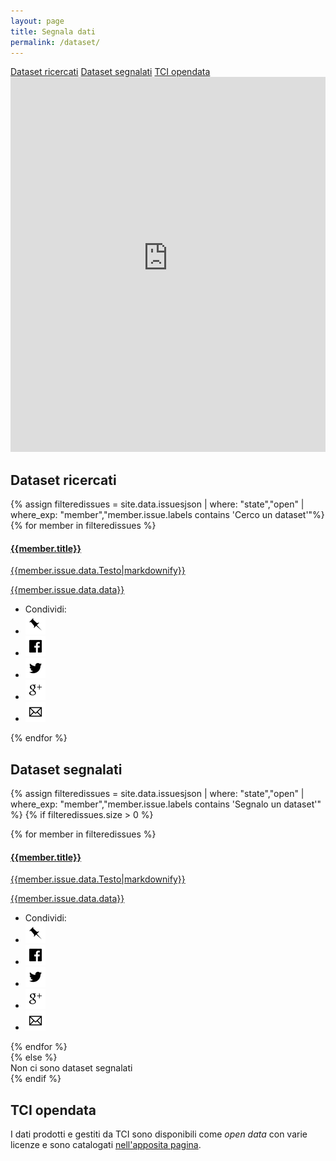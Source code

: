 ```yaml
---
layout: page
title: Segnala dati
permalink: /dataset/
---
```


<div class="text-center">
	<a href="#dataset-ricercati" class="btn btn-warning btn-lg" role="button">Dataset ricercati</a>
	<a href="#dataset-segnalati" class="btn btn-success btn-lg" role="button">Dataset segnalati</a>
	<a href="#tci-opendata" class="btn btn-success btn-lg" role="button">TCI opendata</a>
</div>

<iframe src="https://terremotocentroitalia.herokuapp.com/dataset/" width="100%" height="600rem" frameborder="0">
<a href="https://terremotocentroitalia.herokuapp.com/dataset/">Segnala dati</a></iframe>

## Dataset ricercati

<div class="panel-group">
{% assign filteredissues = site.data.issuesjson | where: "state","open" | where_exp: "member","member.issue.labels contains 'Cerco un dataset'"%}
{% for member in filteredissues %}
<div class="panel-body">
<a href="/issues/{{ member.number }}" class="list-group-item">
	<h4 class="list-group-item-heading">{{member.title}}</h4>
	<p class="list-group-item-text">{{member.issue.data.Testo|markdownify}}</p>
	<p class="list-group-item-text">{{member.issue.data.data}}</p>
</a>

<div class="panel-footer">
<ul class="share-buttons">
  <li>Condividi:</li>
  <li><a href="https://www.covid19italia.info/issues/{{ member.number | datapage_url: '.' }}" title="Copia link"><img alt="Copia link" src="/img/icone/link.png"></a></li>
  <li><a href="https://www.facebook.com/sharer/sharer.php?u=https://www.covid19italia.info/issues/{{ member.number | datapage_url: '.' }}&title={{member.title|truncate:70|uri_escape}} | {{ site.title }}" title="Condividi su Facebook" target="_blank"><img alt="Condividi su Facebook" src="/img/icone/Facebook.png"></a></li>
  <li><a href="https://twitter.com/intent/tweet?url=https://www.covid19italia.info/issues/{{ member.number | datapage_url: '.' }}&text={{member.title|truncate:50|uri_escape}}&via=terremotocentro&hashtags=terremotocentroitalia" target="_blank" title="Tweet"><img alt="Tweet" src="/img/icone/Twitter.png"></a></li>
 <li><a href="https://plus.google.com/share?url=https://www.covid19italia.info/issues/{{ member.number | datapage_url: '.' }}" target="_blank" title="Condividi su Google+"><img alt="Condividi su Google+" src="/img/icone/Google+.png"></a></li>
 <li><a data-proofer-ignore href="mailto:?subject={{member.title|truncate:70|uri_escape}} | {{site.title}}&body={{member.title|truncate:70|uri_escape}}%20Clicca qui:%20https://www.covid19italia.info/issues/{{ member.number | datapage_url: '.' }}" title="Invia email"><img alt="Invia email" src="/img/icone/Email.png"></a></li>
</ul>
</div>
</div>
{% endfor %}
</div>

## Dataset segnalati

{% assign filteredissues = site.data.issuesjson | where: "state","open" | where_exp: "member","member.issue.labels contains 'Segnalo un dataset'" %}
{% if filteredissues.size > 0 %}
<div class="panel-group">
{% for member in filteredissues %}
<div class="panel-body">
<a href="/issues/{{ member.number }}" class="list-group-item">
	<h4 class="list-group-item-heading">{{member.title}}</h4>
	<p class="list-group-item-text">{{member.issue.data.Testo|markdownify}}</p>
	<p class="list-group-item-text">{{member.issue.data.data}}</p>
</a>

<div class="panel-footer">
<ul class="share-buttons">
  <li>Condividi:</li>
  <li><a href="https://www.covid19italia.info/issues/{{ member.number | datapage_url: '.' }}" title="Copia link"><img alt="Copia link" src="/img/icone/link.png"></a></li>
  <li><a href="https://www.facebook.com/sharer/sharer.php?u=https://www.covid19italia.info/issues/{{ member.number | datapage_url: '.' }}&title={{member.title|truncate:70|uri_escape}} | {{ site.title }}" title="Condividi su Facebook" target="_blank"><img alt="Condividi su Facebook" src="/img/icone/Facebook.png"></a></li>
  <li><a href="https://twitter.com/intent/tweet?url=https://www.covid19italia.info/issues/{{ member.number | datapage_url: '.' }}&text={{member.title|truncate:50|uri_escape}}&via=terremotocentro&hashtags=terremotocentroitalia" target="_blank" title="Tweet"><img alt="Tweet" src="/img/icone/Twitter.png"></a></li>
 <li><a href="https://plus.google.com/share?url=https://www.covid19italia.info/issues/{{ member.number | datapage_url: '.' }}" target="_blank" title="Condividi su Google+"><img alt="Condividi su Google+" src="/img/icone/Google+.png"></a></li>
 <li><a data-proofer-ignore href="mailto:?subject={{member.title|truncate:70|uri_escape}} | {{site.title}}&body={{member.title|truncate:70|uri_escape}}%20Clicca qui:%20https://www.covid19italia.info/issues/{{ member.number | datapage_url: '.' }}" title="Invia email"><img alt="Invia email" src="/img/icone/Email.png"></a></li>
</ul>
</div>
</div>
{% endfor %}
</div>
{% else %}
<div>Non ci sono dataset segnalati</div>
{% endif %}

## TCI opendata

I dati prodotti e gestiti da TCI sono disponibili come _open data_ con varie licenze e sono catalogati [nell'apposita pagina](/opendata).
